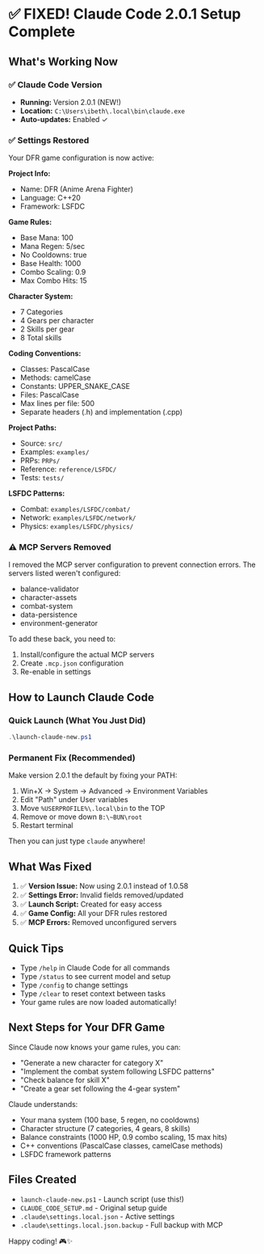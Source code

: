 # ✅ FIXED! Claude Code 2.0.1 Setup Complete

## What's Working Now

### ✅ Claude Code Version
- **Running:** Version 2.0.1 (NEW!)
- **Location:** `C:\Users\ibeth\.local\bin\claude.exe`
- **Auto-updates:** Enabled ✓

### ✅ Settings Restored
Your DFR game configuration is now active:

**Project Info:**
- Name: DFR (Anime Arena Fighter)
- Language: C++20
- Framework: LSFDC

**Game Rules:**
- Base Mana: 100
- Mana Regen: 5/sec
- No Cooldowns: true
- Base Health: 1000
- Combo Scaling: 0.9
- Max Combo Hits: 15

**Character System:**
- 7 Categories
- 4 Gears per character
- 2 Skills per gear
- 8 Total skills

**Coding Conventions:**
- Classes: PascalCase
- Methods: camelCase
- Constants: UPPER_SNAKE_CASE
- Files: PascalCase
- Max lines per file: 500
- Separate headers (.h) and implementation (.cpp)

**Project Paths:**
- Source: `src/`
- Examples: `examples/`
- PRPs: `PRPs/`
- Reference: `reference/LSFDC/`
- Tests: `tests/`

**LSFDC Patterns:**
- Combat: `examples/LSFDC/combat/`
- Network: `examples/LSFDC/network/`
- Physics: `examples/LSFDC/physics/`

### ⚠️ MCP Servers Removed
I removed the MCP server configuration to prevent connection errors. The servers listed weren't configured:
- balance-validator
- character-assets
- combat-system
- data-persistence
- environment-generator

To add these back, you need to:
1. Install/configure the actual MCP servers
2. Create `.mcp.json` configuration
3. Re-enable in settings

## How to Launch Claude Code

### Quick Launch (What You Just Did)
```powershell
.\launch-claude-new.ps1
```

### Permanent Fix (Recommended)
Make version 2.0.1 the default by fixing your PATH:
1. Win+X → System → Advanced → Environment Variables
2. Edit "Path" under User variables
3. Move `%USERPROFILE%\.local\bin` to the TOP
4. Remove or move down `B:\~BUN\root`
5. Restart terminal

Then you can just type `claude` anywhere!

## What Was Fixed

1. ✅ **Version Issue:** Now using 2.0.1 instead of 1.0.58
2. ✅ **Settings Error:** Invalid fields removed/updated
3. ✅ **Launch Script:** Created for easy access
4. ✅ **Game Config:** All your DFR rules restored
5. ✅ **MCP Errors:** Removed unconfigured servers

## Quick Tips

- Type `/help` in Claude Code for all commands
- Type `/status` to see current model and setup
- Type `/config` to change settings
- Type `/clear` to reset context between tasks
- Your game rules are now loaded automatically!

## Next Steps for Your DFR Game

Since Claude now knows your game rules, you can:
- "Generate a new character for category X"
- "Implement the combat system following LSFDC patterns"
- "Check balance for skill X"
- "Create a gear set following the 4-gear system"

Claude understands:
- Your mana system (100 base, 5 regen, no cooldowns)
- Character structure (7 categories, 4 gears, 8 skills)
- Balance constraints (1000 HP, 0.9 combo scaling, 15 max hits)
- C++ conventions (PascalCase classes, camelCase methods)
- LSFDC framework patterns

## Files Created

- `launch-claude-new.ps1` - Launch script (use this!)
- `CLAUDE_CODE_SETUP.md` - Original setup guide
- `.claude\settings.local.json` - Active settings
- `.claude\settings.local.json.backup` - Full backup with MCP

Happy coding! 🎮✨
